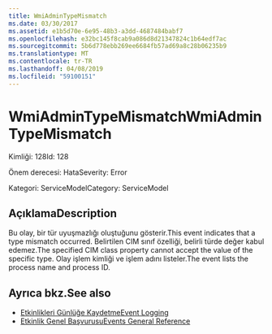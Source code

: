 ```yaml
---
title: WmiAdminTypeMismatch
ms.date: 03/30/2017
ms.assetid: e1b5d70e-6e95-48b3-a3dd-4687484babf7
ms.openlocfilehash: e32bc145f8cab9a086d8d21347824c1b64edf7ac
ms.sourcegitcommit: 5b6d778ebb269ee6684fb57ad69a8c28b06235b9
ms.translationtype: MT
ms.contentlocale: tr-TR
ms.lasthandoff: 04/08/2019
ms.locfileid: "59100151"
---
```

# <a name="wmiadmintypemismatch"></a><span data-ttu-id="70025-102">WmiAdminTypeMismatch</span><span class="sxs-lookup"><span data-stu-id="70025-102">WmiAdminTypeMismatch</span></span>
<span data-ttu-id="70025-103">Kimliği: 128</span><span class="sxs-lookup"><span data-stu-id="70025-103">Id: 128</span></span>  
  
 <span data-ttu-id="70025-104">Önem derecesi: Hata</span><span class="sxs-lookup"><span data-stu-id="70025-104">Severity: Error</span></span>  
  
 <span data-ttu-id="70025-105">Kategori: ServiceModel</span><span class="sxs-lookup"><span data-stu-id="70025-105">Category: ServiceModel</span></span>  
  
## <a name="description"></a><span data-ttu-id="70025-106">Açıklama</span><span class="sxs-lookup"><span data-stu-id="70025-106">Description</span></span>  
 <span data-ttu-id="70025-107">Bu olay, bir tür uyuşmazlığı oluştuğunu gösterir.</span><span class="sxs-lookup"><span data-stu-id="70025-107">This event indicates that a type mismatch occurred.</span></span> <span data-ttu-id="70025-108">Belirtilen CIM sınıf özelliği, belirli türde değer kabul edemez.</span><span class="sxs-lookup"><span data-stu-id="70025-108">The specified CIM class property cannot accept the value of the specific type.</span></span> <span data-ttu-id="70025-109">Olay işlem kimliği ve işlem adını listeler.</span><span class="sxs-lookup"><span data-stu-id="70025-109">The event lists the process name and process ID.</span></span>  
  
## <a name="see-also"></a><span data-ttu-id="70025-110">Ayrıca bkz.</span><span class="sxs-lookup"><span data-stu-id="70025-110">See also</span></span>

- [<span data-ttu-id="70025-111">Etkinlikleri Günlüğe Kaydetme</span><span class="sxs-lookup"><span data-stu-id="70025-111">Event Logging</span></span>](../../../../../docs/framework/wcf/diagnostics/event-logging/index.md)
- [<span data-ttu-id="70025-112">Etkinlik Genel Başvurusu</span><span class="sxs-lookup"><span data-stu-id="70025-112">Events General Reference</span></span>](../../../../../docs/framework/wcf/diagnostics/event-logging/events-general-reference.md)
